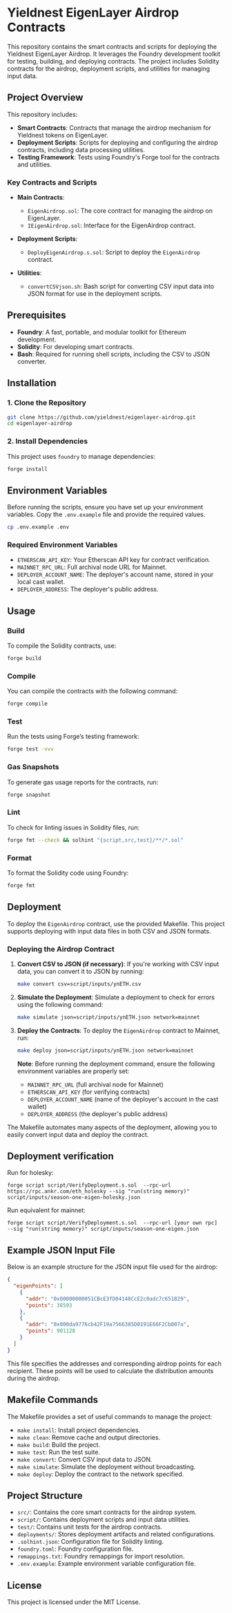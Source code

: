 # Yieldnest EigenLayer Airdrop Contracts

This repository contains the smart contracts and scripts for deploying the Yieldnest EigenLayer Airdrop. It leverages the Foundry development toolkit for testing, building, and deploying contracts. The project includes Solidity contracts for the airdrop, deployment scripts, and utilities for managing input data.

## Project Overview

This repository includes:

- **Smart Contracts**: Contracts that manage the airdrop mechanism for Yieldnest tokens on EigenLayer.
- **Deployment Scripts**: Scripts for deploying and configuring the airdrop contracts, including data processing utilities.
- **Testing Framework**: Tests using Foundry's Forge tool for the contracts and utilities.

### Key Contracts and Scripts

- **Main Contracts**:
  - `EigenAirdrop.sol`: The core contract for managing the airdrop on EigenLayer.
  - `IEigenAirdrop.sol`: Interface for the EigenAirdrop contract.

- **Deployment Scripts**:
  - `DeployEigenAirdrop.s.sol`: Script to deploy the `EigenAirdrop` contract.

- **Utilities**:
  - `convertCSVjson.sh`: Bash script for converting CSV input data into JSON format for use in the deployment scripts.

## Prerequisites

- **Foundry**: A fast, portable, and modular toolkit for Ethereum development.
- **Solidity**: For developing smart contracts.
- **Bash**: Required for running shell scripts, including the CSV to JSON converter.

## Installation

### 1. Clone the Repository

```bash
git clone https://github.com/yieldnest/eigenlayer-airdrop.git
cd eigenlayer-airdrop
```

### 2. Install Dependencies

This project uses `foundry` to manage dependencies:

```bash
forge install
```

## Environment Variables

Before running the scripts, ensure you have set up your environment variables. Copy the `.env.example` file and provide the required values.

```bash
cp .env.example .env
```

### Required Environment Variables

- `ETHERSCAN_API_KEY`: Your Etherscan API key for contract verification.
- `MAINNET_RPC_URL`: Full archival node URL for Mainnet.
- `DEPLOYER_ACCOUNT_NAME`: The deployer's account name, stored in your local cast wallet.
- `DEPLOYER_ADDRESS`: The deployer's public address.

## Usage

### Build

To compile the Solidity contracts, use:

```bash
forge build
```

### Compile

You can compile the contracts with the following command:

```bash
forge compile
```

### Test

Run the tests using Forge’s testing framework:

```bash
forge test -vvv
```

### Gas Snapshots

To generate gas usage reports for the contracts, run:

```bash
forge snapshot
```

### Lint

To check for linting issues in Solidity files, run:

```bash
forge fmt --check && solhint "{script,src,test}/**/*.sol"
```

### Format

To format the Solidity code using Foundry:

```bash
forge fmt
```

## Deployment

To deploy the `EigenAirdrop` contract, use the provided Makefile. This project supports deploying with input data files in both CSV and JSON formats.

### Deploying the Airdrop Contract

1. **Convert CSV to JSON (if necessary)**:
   If you're working with CSV input data, you can convert it to JSON by running:

   ```bash
   make convert csv=script/inputs/ynETH.csv
   ```

2. **Simulate the Deployment**:
   Simulate a deployment to check for errors using the following command:

   ```bash
   make simulate json=script/inputs/ynETH.json network=mainnet
   ```

3. **Deploy the Contracts**:
   To deploy the `EigenAirdrop` contract to Mainnet, run:

   ```bash
   make deploy json=script/inputs/ynETH.json network=mainnet
   ```

   **Note**: Before running the deployment command, ensure the following environment variables are properly set:
   - `MAINNET_RPC_URL` (full archival node for Mainnet)
   - `ETHERSCAN_API_KEY` (for verifying contracts)
   - `DEPLOYER_ACCOUNT_NAME` (name of the deployer's account in the cast wallet)
   - `DEPLOYER_ADDRESS` (the deployer's public address)

The Makefile automates many aspects of the deployment, allowing you to easily convert input data and deploy the contract.

## Deployment verification

Run for holesky:

```forge script script/VerifyDeployment.s.sol  --rpc-url  https://rpc.ankr.com/eth_holesky --sig "run(string memory)" script/inputs/season-one-eigen-holesky.json```

Run equivalent for mainnet:

```forge script script/VerifyDeployment.s.sol  --rpc-url [your own rpc]  --sig "run(string memory)" script/inputs/season-one-eigen.json```

## Example JSON Input File

Below is an example structure for the JSON input file used for the airdrop:

```json
{
  "eigenPoints": [
    {
      "addr": "0x00000000051CBcE3fD04148CcE2c0adc7c651829",
      "points": 38593
    },
    {
      "addr": "0x000da9776cb42F19a7566385D0191E66F2Cb007a",
      "points": 901128
    }
  ]
}
```

This file specifies the addresses and corresponding airdrop points for each recipient. These points will be used to calculate the distribution amounts during the airdrop.

## Makefile Commands

The Makefile provides a set of useful commands to manage the project:

- `make install`: Install project dependencies.
- `make clean`: Remove cache and output directories.
- `make build`: Build the project.
- `make test`: Run the test suite.
- `make convert`: Convert CSV input data to JSON.
- `make simulate`: Simulate the deployment without broadcasting.
- `make deploy`: Deploy the contract to the network specified.

## Project Structure

- `src/`: Contains the core smart contracts for the airdrop system.
- `script/`: Contains deployment scripts and input data utilities.
- `test/`: Contains unit tests for the airdrop contracts.
- `deployments/`: Stores deployment artifacts and related configurations.
- `.solhint.json`: Configuration file for Solidity linting.
- `foundry.toml`: Foundry configuration file.
- `remappings.txt`: Foundry remappings for import resolution.
- `.env.example`: Example environment variable configuration file.

## License

This project is licensed under the MIT License.
